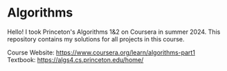 # Algorithms
Hello! I took Princeton's Algorithms 1&2 on Coursera in summer 2024. This repository contains my solutions for all projects in this course.

Course Website: https://www.coursera.org/learn/algorithms-part1  
Textbook: https://algs4.cs.princeton.edu/home/
